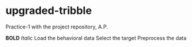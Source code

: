 # upgraded-tribble
Practice-1 with the project repository, A.P.

**BOLD**
*Italic*
Load the behavioral data
Select the target
Preprocess the data

